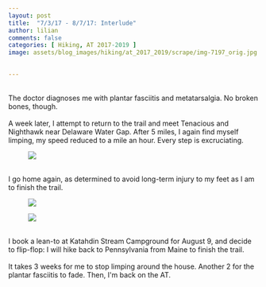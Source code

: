 ```yaml
---
layout: post  
title:  "7/3/17 - 8/7/17: Interlude"  
author: lilian  
comments: false  
categories: [ Hiking, AT 2017-2019 ]  
image: assets/blog_images/hiking/at_2017_2019/scrape/img-7197_orig.jpg
                  

---
```

<a></a><br>The doctor diagnoses me with plantar fasciitis and metatarsalgia. No broken bones, though.<br><br>A week later, I attempt to return to the trail and meet Tenacious and Nighthawk near Delaware Water Gap. After 5 miles, I again find myself limping, my speed reduced to a mile an hour. Every step is excruciating.

<figure><img src="{{site.baseurl}}/assets/blog_images/hiking/at_2017_2019/scrape/img-6993_orig.jpg" ></figure>

<a></a><br>I go home again, as determined to avoid long-term injury to my feet as I am to finish the trail.<br>

<figure><img src="{{site.baseurl}}/assets/blog_images/hiking/at_2017_2019/scrape/img-6996_orig.jpg" ></figure>

<figure><img src="{{site.baseurl}}/assets/blog_images/hiking/at_2017_2019/scrape/img-7197_orig.jpg" ></figure>

<a></a><br>I book a lean-to at Katahdin Stream Campground for August 9, and decide to flip-flop: I will hike back to Pennsylvania from Maine to finish the trail.<br><br>It takes 3 weeks for me to stop limping around the house. Another 2 for the plantar fasciitis to fade. Then, I'm back on the AT.<br><br>